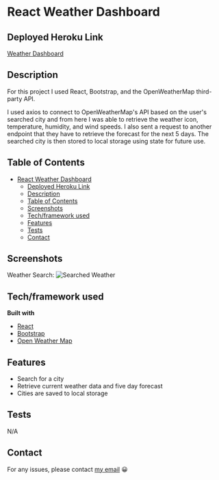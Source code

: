# React Weather Dashboard

## Deployed Heroku Link

[Weather Dashboard](https://lw-weather-dashboard.herokuapp.com/)

## Description

For this project I used React, Bootstrap, and the OpenWeatherMap third-party API.

I used axios to connect to OpenWeatherMap's API based on the user's searched city and from here I was able to retrieve the weather icon, temperature, humidity, and wind speeds. I also sent a request to another endpoint that they have to retrieve the forecast for the next 5 days. The searched city is then stored to local storage using state for future use.

## Table of Contents

- [React Weather Dashboard](#react-weather-dashboard)
  - [Deployed Heroku Link](#deployed-heroku-link)
  - [Description](#description)
  - [Table of Contents](#table-of-contents)
  - [Screenshots](#screenshots)
  - [Tech/framework used](#techframework-used)
  - [Features](#features)
  - [Tests](#tests)
  - [Contact](#contact)

## Screenshots

Weather Search:
![Searched Weather](./assets/images/weatherSearch.png "Weather Search")

## Tech/framework used

<b>Built with</b>

- [React](https://reactjs.org/)
- [Bootstrap](https://getbootstrap.com/)
- [Open Weather Map](https://openweathermap.org/)

## Features

- Search for a city
- Retrieve current weather data and five day forecast
- Cities are saved to local storage

## Tests

N/A

## Contact

For any issues, please contact [my email](mailto:leonwheeler08@gmail.com) 😀
